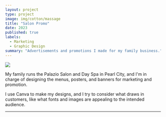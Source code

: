 ```yaml
---
layout: project
type: project
image: img/cotton/massage
title: "Salon Promo"
date: 2023
published: true
labels:
  - Marketing
  - Graphic Design
summary: "Advertisements and promotions I made for my family business."
---
```


<img class="img-fluid" src="../img/cotton/Valentines day (72 x 36 in) (2).png">

My family runs the Palazio Salon and Day Spa in Pearl City, and I'm in charge of designing the menus, posters, and banners for marketing and promotion.

I use Canva to make my designs, and I try to consider what draws in customers, like what fonts and images are appealing to the intended audience. 



<hr>


